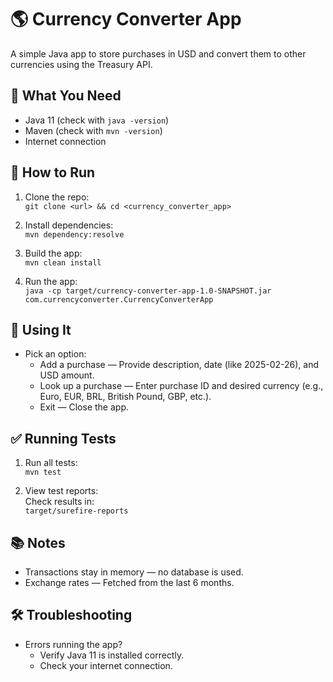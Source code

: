 # 🌎 Currency Converter App
A simple Java app to store purchases in USD and convert them to other currencies using the Treasury API.

## 🚀 What You Need
- Java 11 (check with `java -version`)
- Maven (check with `mvn -version`)
- Internet connection

## 🔧 How to Run
1. Clone the repo:  
   `git clone <url> && cd <currency_converter_app>`

2. Install dependencies:  
   `mvn dependency:resolve`

3. Build the app:  
   `mvn clean install`

4. Run the app:  
   `java -cp target/currency-converter-app-1.0-SNAPSHOT.jar com.currencyconverter.CurrencyConverterApp`

## 📲 Using It
- Pick an option:
    - Add a purchase — Provide description, date (like 2025-02-26), and USD amount.
    - Look up a purchase — Enter purchase ID and desired currency (e.g., Euro, EUR, BRL, British Pound, GBP, etc.).
    - Exit — Close the app.

## ✅ Running Tests
1. Run all tests:  
   `mvn test`

2. View test reports:  
   Check results in:  
   `target/surefire-reports`

## 📚 Notes
- Transactions stay in memory — no database is used.
- Exchange rates — Fetched from the last 6 months.

## 🛠️ Troubleshooting
- Errors running the app?
    - Verify Java 11 is installed correctly.
    - Check your internet connection.
